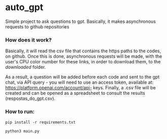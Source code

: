 # auto_gpt
Simple project to ask questions to gpt. Basically, it makes asynchronous requests to github repositories

### How does it work?

Basically, it will read the csv file that contains the https paths to the codes, on github. Once this is done, asynchronous requests will be made, with the user's CPU color number for these links, in order to download them, to the _downloaded_ folder.

As a result, a question will be added before each code and sent to the gpt chat, via API query - you will need to use an access token, available at: https://platform.openai.com/account/api- keys.
Finally, a .csv file will be created and can be opened as a spreadsheet to consult the results (respostas_do_gpt.csv).


### How to run:

    pip install -r requirements.txt

    python3 main.py
